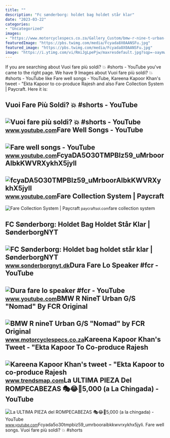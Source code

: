```yaml
---
title: ""
description: "Fc sønderborg: holdet bag holdet står klar"
date: "2023-03-22"
categories:
- "Uncategorized"
images:
- "https://www.motorcyclespecs.co.za/Gallery_Custom/bmw-r-nine-t-urban-gs-nomad-fcr-original-04.jpg"
featuredImage: "https://pbs.twimg.com/media/Fcyada8X0AANSFu.jpg"
featured_image: "https://pbs.twimg.com/media/Fcyada8X0AANSFu.jpg"
image: "https://i.ytimg.com/vi/RmiJgLpePjw/maxresdefault.jpg?sqp=-oaymwEoCIAKENAF8quKqQMcGADwAQH4Ab4EgAKACIoCDAgAEAEYHyAzKH8wDw==&amp;rs=AOn4CLCAkmWi8jzf4fCR2-7VCVdfsq2Hlw"
---
```


If you are searching about Vuoi fare più soldi? 💥 #shorts - YouTube you've came to the right page. We have 9 Images about Vuoi fare più soldi? 💥 #shorts - YouTube like Fare well songs - YouTube, Kareena Kapoor Khan's tweet - "Ekta Kapoor to co-produce Rajesh and also Fare Collection System | Paycraft. Here it is:

Vuoi Fare Più Soldi? 💥 #shorts - YouTube
----------------------------------------

 ![Vuoi fare più soldi? 💥 #shorts - YouTube](https://i.ytimg.com/vi/RmiJgLpePjw/maxresdefault.jpg?sqp=-oaymwEoCIAKENAF8quKqQMcGADwAQH4Ab4EgAKACIoCDAgAEAEYHyAzKH8wDw==&rs=AOn4CLCAkmWi8jzf4fCR2-7VCVdfsq2Hlw) <small>www.youtube.com</small>Fare Well Songs - YouTube
-------------------------

 ![Fare well songs - YouTube](https://i.ytimg.com/vi/fCr1izwcwJw/maxresdefault.jpg) <small>www.youtube.com</small>FcyaDA5O30TMPBIz59\_uMrboorAIbkKWVRXykhX5jylI
---------------------------------------------

 ![fcyaDA5O30TMPBIz59_uMrboorAIbkKWVRXykhX5jylI](https://yt3.googleusercontent.com/fcyaDA5O30TMPBIz59_uMrboorAIbkKWVRXykhX5jylI_mHsQMtKYRKrSU6WFKQalZc67BxTzAc=s900-c-k-c0x00ffffff-no-rj) <small>www.youtube.com</small>Fare Collection System | Paycraft
---------------------------------

 ![Fare Collection System | Paycraft](https://paycraftsol.com/wp-content/uploads/2020/02/intro-fcs2.png) <small>paycraftsol.com</small>fare collection system

FC Sønderborg: Holdet Bag Holdet Står Klar | SønderborgNYT
----------------------------------------------------------

 ![FC Sønderborg: Holdet bag holdet står klar | SønderborgNYT](https://www.sonderborgnyt.dk/wp-content/uploads/2016/01/12592229_960123797374480_327668758777948835_n.jpg) <small>www.sonderborgnyt.dk</small>Dura Fare Lo Speaker #fcr - YouTube
-----------------------------------

 ![Dura fare lo speaker #fcr - YouTube](https://i.ytimg.com/vi/HBpUMPWl3j0/maxresdefault.jpg?sqp=-oaymwEmCIAKENAF8quKqQMa8AEB-AHOBYACgAqKAgwIABABGGQgZChkMA8=&rs=AOn4CLDooMAAIR-Lcu5kkMYaa4G6pl89Mw) <small>www.youtube.com</small>BMW R NineT Urban G/S "Nomad" By FCR Original
---------------------------------------------

 ![BMW R nineT Urban G/S "Nomad" by FCR Original](https://www.motorcyclespecs.co.za/Gallery_Custom/bmw-r-nine-t-urban-gs-nomad-fcr-original-04.jpg) <small>www.motorcyclespecs.co.za</small>Kareena Kapoor Khan's Tweet - "Ekta Kapoor To Co-produce Rajesh
---------------------------------------------------------------

 ![Kareena Kapoor Khan's tweet - "Ekta Kapoor to co-produce Rajesh](https://pbs.twimg.com/media/Fcyada8X0AANSFu.jpg) <small>www.trendsmap.com</small>La ULTIMA PIEZA Del ROMPECABEZAS 🎭😂🧘5,000 (a La Chingada) - YouTube
-------------------------------------------------------------------

 ![La ULTIMA PIEZA del ROMPECABEZAS 🎭😂🧘5,000 (a la chingada) - YouTube](https://i.ytimg.com/vi/KdZ3OosEZ6s/hq2.jpg?sqp=-oaymwEoCOADEOgC8quKqQMcGADwAQH4Ad4EgAK4CIoCDAgAEAEYZSBMKGMwDw==&rs=AOn4CLCfzFvJaPoNerKMbSKycXF-fCyaDA) <small>www.youtube.com</small>Fcyada5o30tmpbiz59\_umrbooraibkkwvrxykhx5jyli. Fare well songs. Vuoi fare più soldi? 💥 #shorts
